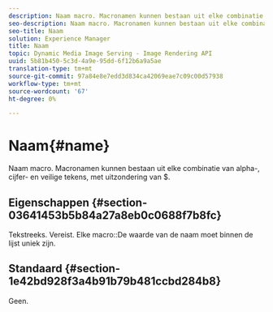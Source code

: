 ```yaml
---
description: Naam macro. Macronamen kunnen bestaan uit elke combinatie van alpha-, cijfer- en veilige tekens, met uitzondering van $.
seo-description: Naam macro. Macronamen kunnen bestaan uit elke combinatie van alpha-, cijfer- en veilige tekens, met uitzondering van $.
seo-title: Naam
solution: Experience Manager
title: Naam
topic: Dynamic Media Image Serving - Image Rendering API
uuid: 5b81b450-5c3d-4a9e-95dd-6f12b6a9a5ae
translation-type: tm+mt
source-git-commit: 97a84e8e7edd3d834ca42069eae7c09c00d57938
workflow-type: tm+mt
source-wordcount: '67'
ht-degree: 0%

---
```



# Naam{#name}

Naam macro. Macronamen kunnen bestaan uit elke combinatie van alpha-, cijfer- en veilige tekens, met uitzondering van $.

## Eigenschappen {#section-03641453b5b84a27a8eb0c0688f7b8fc}

Tekstreeks. Vereist. Elke macro::De waarde van de naam moet binnen de lijst uniek zijn.

## Standaard {#section-1e42bd928f3a4b91b79b481ccbd284b8}

Geen.
